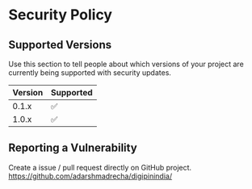 # Security Policy

## Supported Versions

Use this section to tell people about which versions of your project are
currently being supported with security updates.

| Version | Supported          |
| ------- | ------------------ |
| 0.1.x   | :white_check_mark: |
| 1.0.x   | :white_check_mark: |

## Reporting a Vulnerability

Create a issue / pull request directly on GitHub project. 
https://github.com/adarshmadrecha/digipinindia/
